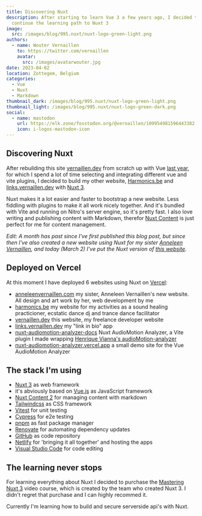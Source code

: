 ```yaml
---
title: Discovering Nuxt
description: After starting to learn Vue 3 a few years ago, I decided to
  continue the learning path to Nuxt 3
image:
  src: /images/blog/995.nuxt/nuxt-logo-green-light.png
authors:
  - name: Wouter Vernaillen
    to: https://twitter.com/vernaillen
    avatar:
      src: /images/avatarwouter.jpg
date: 2023-04-02
location: Zottegem, Belgium
categories:
  - Vue
  - Nuxt
  - Markdown
thumbnail_dark: /images/blog/995.nuxt/nuxt-logo-green-light.png
thumbnail_light: /images/blog/995.nuxt/nuxt-logo-green-dark.png
social:
  - name: mastodon
    url: https://elk.zone/fosstodon.org/@vernaillen/109954981596443382
    icon: i-logos-mastodon-icon
---
```


## Discovering Nuxt

After rebuilding this site [vernaillen.dev](https://vernaillen.dev) from scratch up with Vue [last year](/blog/hello-world-vernaillen-dev), for which I spend a lot of time selecting and integrating different vue and vite plugins, I decided to build my other website, [Harmonics.be](https://harmonics.be) and [links.vernaillen.dev](https://links.vernaillen.dev) with [Nuxt 3](https://nuxt.com/).

Nuxt makes it a lot easier and faster to bootstrap a new website. Less fiddling with plugins to make it all work nicely together. And it's bundled with Vite and running on Nitro's server engine, so it's pretty fast. I also love writing and publishing content with Markdown, therefor [Nuxt Content](https://content.nuxtjs.org/) is just perfect for me for content management.

_Edit: A month has past since I've first published this blog post, but since then I've also created a new website using Nuxt for my sister [Anneleen Vernaillen](https://www.anneleenvernaillen.com/), and today (March 2) I've put the Nuxt version of [this website](https://vernaillen.dev)._

## Deployed on Vercel

At this moment I have deployed 6 websites using Nuxt on [Vercel](https://www.vercel.com/):

- [anneleenvernaillen.com](https://anneleenvernaillen.com) my sister, Anneleen Vernaillen's new website. All design and art work by her, web development by me
- [harmonics.be](https://harmonics.be) my website for my activities as a sound healing practicioner, ecstatic dance dj and trance dance facilitator
- [vernaillen.dev](https://harmonics.be) this website, my freelance developer website
- [links.vernaillen.dev](https://links.vernaillen.dev) my "link in bio" app
- [nuxt-audiomotion-analyzer-docs](https://nuxt-audiomotion-analyzer-docs.vercel.app/) Nuxt AudioMotion Analyzer, a Vite plugin I made wrapping [Henrique Vianna's audioMotion-analyzer](https://audiomotion.dev/#/)
- [nuxt-audiomotion-analyzer.vercel.app](https://nuxt-audiomotion-analyzer.vercel.app/) a small demo site for the Vue AudioMotion Analyzer

## The stack I'm using

- [Nuxt 3](https://nuxt.com/) as web framework
- it's abviously based on [Vue.js](https://vuejs.org/) as JavaScript framework
- [Nuxt Content 2](https://content.nuxtjs.org/) for managing content with markdown
- [Tailwindcss](https://tailwindcss.com/) as CSS framework
- [Vitest](https://vitest.dev/) for unit testing
- [Cypress](https://www.cypress.io/) for e2e testing
- [pnpm](https://pnpm.io/) as fast package manager
- [Renovate](https://www.mend.io/free-developer-tools/renovate/) for automating dependency updates
- [GitHub](https://github.com/vernaillen) as code repository
- [Netlify](https://netlify.com/) for 'bringing it all together' and hosting the apps
- [Visual Studio Code](https://code.visualstudio.com/) for code editing

## The learning never stops

For learning everything about Nuxt I decided to purchase the [Mastering Nuxt 3](https://masteringnuxt.com/) video course, which is created by the team who created Nuxt 3. I didn't regret that purchase and I can highly recommed it.

Currently I'm learning how to build and secure serverside api's with Nuxt.
